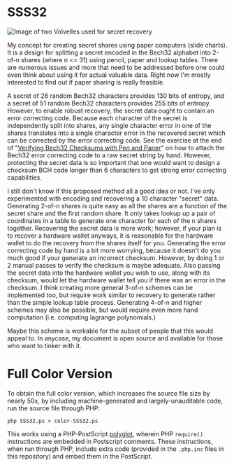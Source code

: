 # SSS32 #
![Image of two Volvelles used for secret recovery](./images/volvelles.jpg)

My concept for creating secret shares using paper computers (slide charts).
It is a design for splitting a secret encoded in the Bech32 alphabet into 2-of-n shares (where n <= 31) using pencil, paper and lookup tables.
There are numerous issues and more that need to be addressed before one could even think about using it for actual valuable data.
Right now I'm mostly interested to find out if paper sharing is really feasible.

A secret of 26 random Bech32 characters provides 130 bits of entropy, and a secret of 51 random Bech32 characters provides 255 bits of entropy.
However, to enable robust recovery, the secret data ought to contain an error correcting code.
Because each character of the secret is independently split into shares, any single character error in one of the shares translates into a single character error in the recovered secret which can be corrected by the error correcting code.
See the exercise at the end of "[Verifying Bech32 Checksums with Pen and Paper](http://r6.ca/blog/20180106T164028Z.html)" on how to attach the Bech32 error correcting code to a raw secret string by hand.
However, protecting the secret data is so important that one would want to design a checksum BCH code longer than 6 characters to get strong error correcting capabilities.

I still don't know if this proposed method all a good idea or not.
I've only experimented with encoding and recovering a 10 character "secret" data.
Generating 2-of-n shares is quite easy as all the shares are a function of the secret share and the first random share.
It only takes lookup up a pair of coordinates in a table to generate one character for each of the n shares together.
Recovering the secret data is more work; however, if your plan is to recover a hardware wallet anyways, it is reasonable for the hardware wallet to do the recovery from the shares itself for you.
Generating the error correcting code by hand is a bit more worrying, because it doesn't do you much good if your generate an incorrect checksum.
However, by doing 1 or 2 manual passes to verify the checksum is maybe adequate.
Also passing the secret data into the hardware wallet you wish to use, along with its checksum, would let the hardware wallet tell you if there was an error in the checksum.
I think creating more general 3-of-n schemes can be implemented too, but require work similar to recovery to generate rather than the simple lookup table process.
Generating 4-of-n and higher schemes may also be possible, but would require even more hand computation (i.e. computing lagrange polynomials.)

Maybe this scheme is workable for the subset of people that this would appeal to.
In anycase, my document is open source and available for those who want to tinker with it.

# Full Color Version #

To obtain the full color version, which increases the source file size by nearly 50x, by including machine-generated and largely-unauditable code, run the source file through PHP:

    php SSS32.ps > color-SSS32.ps

This works using a PHP-PostScript [polyglot](https://en.wikipedia.org/wiki/Polyglot_(computing)), wherein PHP `require()` instructions are embedded in Postscript comments.
These instructions, when run through PHP, include extra code (provided in the `.php.inc` files in this repository) and embed them in the PostScript.

